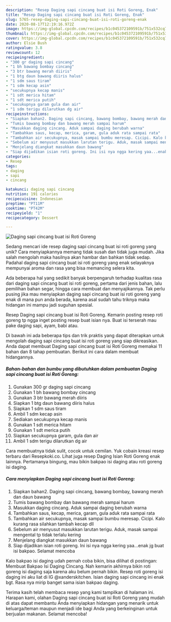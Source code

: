 ```yaml
---
description: "Resep Daging sapi cincang buat isi Roti Goreng, Enak"
title: "Resep Daging sapi cincang buat isi Roti Goreng, Enak"
slug: 5765-resep-daging-sapi-cincang-buat-isi-roti-goreng-enak
date: 2020-08-17T12:19:16.972Z
image: https://img-global.cpcdn.com/recipes/b1c045372109591b/751x532cq70/daging-sapi-cincang-buat-isi-roti-goreng-foto-resep-utama.jpg
thumbnail: https://img-global.cpcdn.com/recipes/b1c045372109591b/751x532cq70/daging-sapi-cincang-buat-isi-roti-goreng-foto-resep-utama.jpg
cover: https://img-global.cpcdn.com/recipes/b1c045372109591b/751x532cq70/daging-sapi-cincang-buat-isi-roti-goreng-foto-resep-utama.jpg
author: Elsie Bush
ratingvalue: 3.8
reviewcount: 12
recipeingredient:
- "300 gr daging sapi cincang"
- "1 bh bawang bombay cincang"
- "3 btr bawang merah diiris"
- "1 btg daun bawang diiris halus"
- "1 sdm saus tiram"
- "1 sdm kecap asin"
- "secukupnya kecap manis"
- "1 sdt merica hitam"
- "1 sdt merica putih"
- "secukupnya garam gula dan air"
- "1 sdm terigu dilarutkan dg air"
recipeinstructions:
- "Siapkan bahan2. Daging sapi cincang, bawang bombay, bawang merah dan daun bawang"
- "Tumis bawang bombay dan bawang merah sampai harum"
- "Masukkan daging cincang. Aduk sampai daging berubah warna"
- "Tambahkan saus, kecap, merica, garam, gula aduk rata sampai rata"
- "Tambahkan air secukupnya, masak sampai bumbu meresap. Cicipi. Kalo kurang rasa silahkan tambah kecap dll"
- "Sebelum air menyusut masukkan larutan terigu. Aduk, masak sampai mengental tp tidak terlalu kering"
- "Menjelang diangkat masukkan daun bawang"
- "Siap dijadikan isian roti goreng. Ini isi nya ngga kering yaa...enak jg buat isi bakpao. Selamat mencoba"
categories:
- Resep
tags:
- daging
- sapi
- cincang

katakunci: daging sapi cincang 
nutrition: 191 calories
recipecuisine: Indonesian
preptime: "PT11M"
cooktime: "PT42M"
recipeyield: "1"
recipecategory: Dessert

---
```



![Daging sapi cincang buat isi Roti Goreng](https://img-global.cpcdn.com/recipes/b1c045372109591b/751x532cq70/daging-sapi-cincang-buat-isi-roti-goreng-foto-resep-utama.jpg)

Sedang mencari ide resep daging sapi cincang buat isi roti goreng yang unik? Cara menyiapkannya memang tidak susah dan tidak juga mudah. Jika salah mengolah maka hasilnya akan hambar dan bahkan tidak sedap. Padahal daging sapi cincang buat isi roti goreng yang enak selayaknya mempunyai aroma dan rasa yang bisa memancing selera kita.

Ada beberapa hal yang sedikit banyak berpengaruh terhadap kualitas rasa dari daging sapi cincang buat isi roti goreng, pertama dari jenis bahan, lalu pemilihan bahan segar, hingga cara membuat dan menyajikannya. Tak perlu pusing jika mau menyiapkan daging sapi cincang buat isi roti goreng yang enak di mana pun anda berada, karena asal sudah tahu triknya maka hidangan ini mampu jadi suguhan spesial.

Resep Daging sapi cincang buat isi Roti Goreng. Kemarin posting resep roti goreng tp ngga inget posting resep buat isian nya. Buat isi terserah mau pake daging sapi, ayam, babi atau.


Di bawah ini ada beberapa tips dan trik praktis yang dapat diterapkan untuk mengolah daging sapi cincang buat isi roti goreng yang siap dikreasikan. Anda dapat membuat Daging sapi cincang buat isi Roti Goreng memakai 11 bahan dan 8 tahap pembuatan. Berikut ini cara dalam membuat hidangannya.

<!--inarticleads1-->

##### Bahan-bahan dan bumbu yang dibutuhkan dalam pembuatan Daging sapi cincang buat isi Roti Goreng:

1. Gunakan 300 gr daging sapi cincang
1. Gunakan 1 bh bawang bombay cincang
1. Gunakan 3 btr bawang merah diiris
1. Siapkan 1 btg daun bawang diiris halus
1. Siapkan 1 sdm saus tiram
1. Ambil 1 sdm kecap asin
1. Sediakan secukupnya kecap manis
1. Gunakan 1 sdt merica hitam
1. Gunakan 1 sdt merica putih
1. Siapkan secukupnya garam, gula dan air
1. Ambil 1 sdm terigu dilarutkan dg air


Cara membuatnya tidak sulit, cocok untuk cemilan. Yuk cobain kreasi resep terbaru dari Resepkoki.co. Lihat juga resep Daging Isian Roti Goreng enak lainnya. Pertamanya bingung, mau bikin bakpao isi daging atau roti goreng isi daging. 

<!--inarticleads2-->

##### Cara menyiapkan Daging sapi cincang buat isi Roti Goreng:

1. Siapkan bahan2. Daging sapi cincang, bawang bombay, bawang merah dan daun bawang
1. Tumis bawang bombay dan bawang merah sampai harum
1. Masukkan daging cincang. Aduk sampai daging berubah warna
1. Tambahkan saus, kecap, merica, garam, gula aduk rata sampai rata
1. Tambahkan air secukupnya, masak sampai bumbu meresap. Cicipi. Kalo kurang rasa silahkan tambah kecap dll
1. Sebelum air menyusut masukkan larutan terigu. Aduk, masak sampai mengental tp tidak terlalu kering
1. Menjelang diangkat masukkan daun bawang
1. Siap dijadikan isian roti goreng. Ini isi nya ngga kering yaa...enak jg buat isi bakpao. Selamat mencoba


Kalo bakpao isi daging udah pernah coba bikin, bisa dilihat di postingan: Membuat Bakpao Isi Daging Cincang. Nah kemarin akhirnya bikin roti goreng isi daging saja karena aku belum pernah bikin. Resep roti goreng isi daging ini aku liat di IG @xanderskitchen. Isian daging sapi cincang ini enak bgt. Rasa nya mirip banget sama isian bakpao daging. 

Terima kasih telah membaca resep yang kami tampilkan di halaman ini. Harapan kami, olahan Daging sapi cincang buat isi Roti Goreng yang mudah di atas dapat membantu Anda menyiapkan hidangan yang menarik untuk keluarga/teman maupun menjadi ide bagi Anda yang berkeinginan untuk berjualan makanan. Selamat mencoba!
